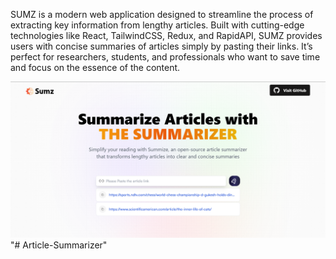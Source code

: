SUMZ is a modern web application designed to streamline the process of extracting key information from lengthy articles. Built with cutting-edge technologies like React, TailwindCSS, Redux, and RapidAPI, SUMZ provides users with concise summaries of articles simply by pasting their links. It’s perfect for researchers, students, and professionals who want to save time and focus on the essence of the content.

![image alt](https://github.com/AnuragM7666/SUMZ-The-article-summarizer/blob/15ade93cb39eba43fcb6b2f897a7cab73474b1bc/sumz.png)
"# Article-Summarizer" 
